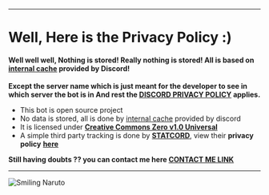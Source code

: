 ***
# Well, Here is the Privacy Policy :)

#### Well well well, Nothing is stored! Really nothing is stored! All is based on [internal cache](https://discord.com/developers/docs/topics/gateway) provided by Discord!
**Except the server name which is just meant for the developer to see in which server the bot is in
And rest the [DISCORD PRIVACY POLICY](https://discord.com/privacy) applies.**

- This bot is open source project
- No data is stored, all is done by [internal cache](https://discord.com/developers/docs/topics/gateway) provided by discord
- It is licensed under [**Creative Commons Zero v1.0 Universal**](https://github.com/Dhruvacube/yondaime-hokage/blob/master/LICENSE) 
- A simple third party tracking is done by [**STATCORD**](https://statcord.com/), view their **privacy policy** [**here**](https://discordlabs.org/privacy)

**Still having doubts ?? you can contact me here [CONTACT ME LINK](https://dhruvacuber.pythonanywhere.com/contact/)**

***

![Smiling Naruto](https://i.imgur.com/HQytIoC.jpg)
